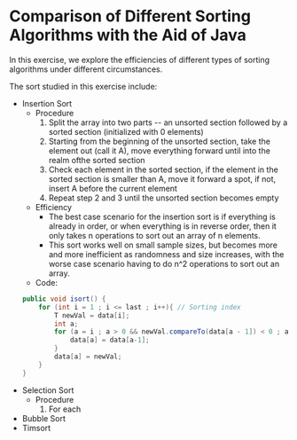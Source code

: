 # Comparison of Different Sorting Algorithms with the Aid of Java

In this exercise, we explore the efficiencies of different types of sorting algorithms under different circumstances.

The sort studied in this exercise include:
* Insertion Sort
	* Procedure
		1. Split the array into two parts -- an unsorted section followed by a sorted section (initialized with 0 elements)
		2. Starting from the beginning of the unsorted section, take the element out (call it A), move everything forward until into the realm ofthe sorted section
		3. Check each element in the sorted section, if the element in the sorted section is smaller than A, move it forward a spot, if not, insert A before the current element
		4. Repeat step 2 and 3 until the unsorted section becomes empty
	* Efficiency
		* The best case scenario for the insertion sort is if everything is already in order, or when everything is in reverse order, then it only takes n operations to sort out an array of n elements.
		* This sort works well on small sample sizes, but becomes more and more inefficient as randomness and size increases, with the worse case scenario having to do n^2 operations to sort out an array.
	* Code:
	```java
	public void isort() {
		for (int i = 1 ; i <= last ; i++){ // Sorting index
			T newVal = data[i];
			int a;
			for (a = i ; a > 0 && newVal.compareTo(data[a - 1]) < 0 ; a--) {
				data[a] = data[a-1];
			}
			data[a] = newVal;
		}
	}
	```
* Selection Sort
	* Procedure
		1. For each 
* Bubble Sort
* Timsort
